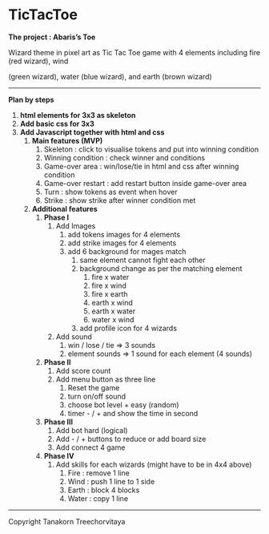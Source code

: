 # TicTacToe
**The project : Abaris’s Toe**

Wizard theme in pixel art as Tic Tac Toe game with 4 elements including fire (red wizard), wind 

(green wizard), water (blue wizard), and earth (brown wizard)

---

**Plan by steps**

1. **html elements for 3x3 as skeleton**
2. **Add basic css for 3x3**
3. **Add Javascript together with html and css**
    1. **Main features (MVP)**
        1. Skeleton : click to visualise tokens and put into winning condition
        2. Winning condition : check winner and conditions
        3. Game-over area : win/lose/tie in html and css after winning condition
        4. Game-over restart : add restart button inside game-over area
        5. Turn : show tokens as event when hover
        6. Strike : show strike after winner condition met
    2. **Additional features**
        1. **Phase I**
            1. Add Images
                1. add tokens images for 4 elements
                2. add strike images for 4 elements
                3.  add 6 background for mages match
                    1. same element cannot fight each other
                    2. background change as per the matching element
                        1. fire x water
                        2. fire x wind
                        3. fire x earth
                        4. earth x wind
                        5. earth x water
                        6. water x wind
                    3. add profile icon for 4 wizards
            2. Add sound
                1. win / lose / tie ⇒ 3 sounds
                2. element sounds ⇒ 1 sound for each element (4 sounds)
        2. **Phase II**
            1. Add score count
            2. Add menu button as three line
                1. Reset the game
                2. turn on/off sound
                3. choose bot level + easy (random)
                4. timer - / + and show the time in second
        3. **Phase III**
            1. Add bot hard (logical)
            2. Add - / + buttons to reduce or add board size
            3. Add connect 4 game
        4. **Phase IV**
            1. Add skills for each wizards (might have to be in 4x4 above)
                1. Fire : remove 1 line
                2. Wind : push 1 line to 1 side
                3. Earth : block 4 blocks
                4. Water : copy 1 line

--- 

Copyright Tanakorn Treechorvitaya